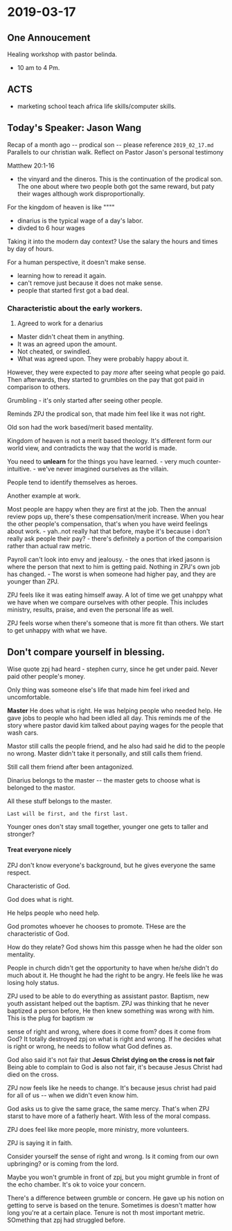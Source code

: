# 2019-03-17

## One Annoucement

Healing workshop with pastor belinda.
- 10 am to 4 Pm. 

## ACTS
- marketing school teach africa life skills/computer skills.

## Today's Speaker: Jason Wang

Recap of a month ago -- prodical son -- please reference `2019_02_17.md`
    Parallels to our christian walk.
    Reflect on Pastor Jason's personal testimony

Matthew 20:1-16
- the vinyard and the dineros. This is the continuation of the prodical son. The one about where two people both got the same reward, but paty their wages although work disproportionally.

For the kingdom of heaven is like """"
- dinarius is the typical wage of a day's labor.
- divded to 6 hour wages

Taking it into the modern day context?
Use the salary the hours and times by day of hours.

For a human perspective, it doesn't make sense.
- learning how to reread it again.
- can't remove just because it does not make sense.
- people that started first got a bad deal.

### Characteristic about the early workers.
1. Agreed to work for a denarius
- Master didn't cheat them in anything.
- It was an agreed upon the amount.
- Not cheated, or swindled.
- What was agreed upon. They were probably happy about it.

However, they were expected to pay *more* after seeing what people go paid. Then afterwards, they started to grumbles on the pay that got paid in comparison to others.

Grumbling - it's only started after seeing other people.

Reminds ZPJ the prodical son, that made him feel like it was not right.

Old son had the work based/merit based mentality.

Kingdom of heaven is not a merit based theology. It's different form our world view, and contradicts the way that the world is made.

You need to **unlearn** for the things you have learned.
     - very much counter-intuitive.
     - we've never imagined ourselves as the villain. 

People tend to identify themselves as heroes.

Another example at work.

Most people are happy when they are first at the job. Then the annual review pops up, there's these compensation/merit increase. When you hear the other people's compensation, that's when you have weird feelings about work. 
    - yah..not really hat that before, maybe it's because i don't really ask people their pay?
    - there's definitely a portion of the comparision rather than actual raw metric.

Payroll can't look into envy and jealousy.
    - the ones that irked jasonn is where the person that next to him is getting paid. Nothing in ZPJ's own job has changed.
    - The worst is when someone had higher pay, and they are younger than ZPJ.

ZPJ feels like it was eating himself away. A lot of time we get unahppy what we have when we compare ourselves with other people. This includes ministry, results, praise, and even the personal life as well.

ZPJ feels worse when there's someone that is more fit than others. We start to get unhappy with what we have.

##  **Don't compare yourself in blessing.**

Wise quote zpj had heard - stephen curry, since he get under paid. Never paid other people's money.

Only thing was someone else's life that made him feel irked and uncomfortable.

**Master**
He does what is right. He was helping people who needed help. He gave jobs to people who had been idled all day. This reminds me of the story where pastor david kim talked about paying wages for the people that wash cars.

Mastor still calls the people friend, and he also had said he did to the people no wrong. Master didn't take it personally, and still calls them friend.

Still call them friend after been antagonized.

Dinarius belongs to the master -- the master gets to choose what is belonged to the mastor.

All these stuff belongs to the master.

 `Last will be first, and the first last.`

Younger ones don't stay small together, younger one gets to taller and stronger?

#### Treat everyone nicely

ZPJ don't know everyone's background, but he gives everyone the same respect.

Characteristic of God.

God does what is right.

He helps people who need help.

God promotes whoever he chooses to promote. THese are the characteristic of God.

How do they relate? God shows him this passge when he had the older son mentality.

People in church didn't get the opportunity to have when he/she didn't do much about it. He thought he had the right to be angry. He feels like he was losing holy status.

ZPJ used to be able to do everything as assistant pastor. Baptism, new youth assistant helped out the baptism. ZPJ was thinking that he never baptized a person before, He then knew something was wrong with him. This is the plug for baptism :w

sense of right and wrong, where does it come from? does it come from God? It totally destroyed zpj on what is right and wrong. If he decides what is right or wrong, he needs to follow what God defines as.

God also said it's not fair that **Jesus Christ dying on the cross is not fair** Being able to complain to God is also not fair, it's because Jesus Christ had died on the cross.

ZPJ now feels like he needs to change. It's because jesus christ had paid for all of us -- when we didn't even know him.

God asks us to give the same grace, the same mercy. That's when ZPJ starst to have more of a fatherly heart. With less of the moral compass.

ZPJ does feel like more people, more ministry, more volunteers.

ZPJ is saying it in faith.

Consider yourself the sense of right and wrong. Is it coming from our own upbringing? or is coming from the lord.

Maybe you won't grumble in front of zpj, but you might grumble in front of the echo chamber. It's ok to voice your concern.

There's a difference between grumble or concern. He gave up his notion on getting to serve is based on the tenure. Sometimes is doesn't matter how long you're at a certain place. Tenure is not th most important metric. SOmething that zpj had struggled before.
